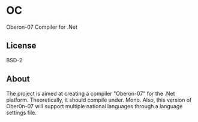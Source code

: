 # OC
Oberon-07 Compiler for .Net

## License
BSD-2

## About
The project is aimed at creating a compiler "Oberon-07" for the .Net
platform. Theoretically, it should compile under.
Mono.
Also, this version of Ober0n-07 will support multiple national
languages through a language settings file.
